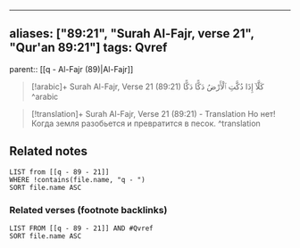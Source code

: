 
---
aliases: ["89:21", "Surah Al-Fajr, verse 21", "Qur'an 89:21"]
tags: Qvref
---

parent:: [[q - Al-Fajr (89)|Al-Fajr]]

> [!arabic]+ Surah Al-Fajr, Verse 21 (89:21)
> <span class="quran-arabic">كَلَّآ إِذَا دُكَّتِ ٱلْأَرْضُ دَكًّا دَكًّا</span>
^arabic

> [!translation]+ Surah Al-Fajr, Verse 21 (89:21) - Translation
> Но нет! Когда земля разобьется и превратится в песок.
^translation



## Related notes
```dataview
LIST from [[q - 89 - 21]]
WHERE !contains(file.name, "q - ")
SORT file.name ASC
```

### Related verses (footnote backlinks)
```dataview
LIST FROM [[q - 89 - 21]] AND #Qvref
SORT file.name ASC
```

